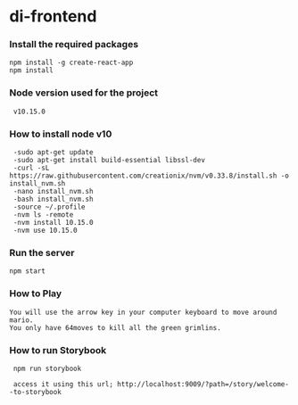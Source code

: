 # di-frontend

### Install the required packages
```
npm install -g create-react-app
npm install
```
### Node version used for the project
     v10.15.0
     
### How to install node v10
     -sudo apt-get update
     -sudo apt-get install build-essential libssl-dev
     -curl -sL https://raw.githubusercontent.com/creationix/nvm/v0.33.8/install.sh -o install_nvm.sh
     -nano install_nvm.sh
     -bash install_nvm.sh
     -source ~/.profile
     -nvm ls -remote
     -nvm install 10.15.0
     -nvm use 10.15.0

### Run the server
```
npm start
```
### How to Play
```
You will use the arrow key in your computer keyboard to move around mario.
You only have 64moves to kill all the green grimlins.
```
### How to run Storybook
     npm run storybook 
     
     access it using this url; http://localhost:9009/?path=/story/welcome--to-storybook